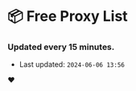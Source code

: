 # :package: Free Proxy List
### Updated every 15 minutes.

- Last updated: `2024-06-06 13:56`

:heart:

